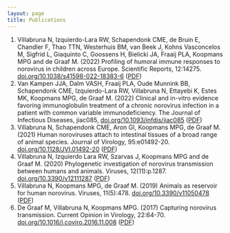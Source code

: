 ```yaml
---
layout: page
title: Publications
---
```

1. Villabruna N, Izquierdo-Lara RW, Schapendonk CME, de Bruin E, Chandler F, Thao TTN, Westerhuis BM, van Beek J, Kohns Vasconcelos M, Sigfrid L, Giaquinto C, Goossens H, Bielicki JA, Fraaij PLA, Koopmans MPG and de Graaf M. (2022) Profiling of humoral immune responses to norovirus in children across Europe. Scientific Reports, 12:14275. [doi.org/10.1038/s41598-022-18383-6](https://doi.org/10.1038/s41598-022-18383-6) ([PDF](publications/Villabruna_2022_SciRep.pdf))
1. Van Kampen JJA, Dalm VASH, Fraaij PLA, Oude Munnink BB, Schapendonk CME, Izquierdo-Lara RW, Villabruna N, Ettayebi K, Estes MK, Koopmans MPG, de Graaf M. (2022) Clinical and in-vitro evidence favoring immunoglobulin treatment of a chronic norovirus infection in a patient with common variable immunodeficiency. The Journal of Infectious Diseases, jiac085, [doi.org/10.1093/infdis/jiac085](https://doi.org/10.1093/infdis/jiac085) ([PDF](publications/vanKampen_2022_JID.pdf))
1. Villabruna N, Schapendonk CME, Aron GI, Koopmans MPG, de Graaf M. (2021) Human noroviruses attach to intestinal tissues of a broad range of animal species. Journal of Virology, 95:e01492-20. [doi.org/10.1128/JVI.01492-20](https://doi.org/10.1128/JVI.01492-20) ([PDF](publications/Villabruna_2021_JVI.pdf))
1. Villabruna N, Izquierdo Lara RW, Szarvas J, Koopmans MPG and de Graaf M. (2020) Phylogenetic investigation of norovirus transmission between humans and animals. Viruses, 12(11):p.1287. [doi.org/10.3390/v12111287](https://doi.org/10.3390/v12111287) ([PDF](publications/Villabruna_2020_viruses.pdf))
1. Villabruna N, Koopmans MPG, de Graaf M. (2019) Animals as reservoir for human norovirus. Viruses, 11(5):478. [doi.org/10.3390/v11050478](https://doi.org/10.3390/v11050478) ([PDF](publications/Villabruna_2019_viruses.pdf))
1. De Graaf M, Villabruna N, Koopmans MPG. (2017) Capturing norovirus transmission. Current Opinion in Virology, 22:64-70. [doi.org/10.1016/j.coviro.2016.11.008](https://doi.org/10.1016/j.coviro.2016.11.008) ([PDF](publications/deGraaf_2017_CurrOpinVirol.pdf))

